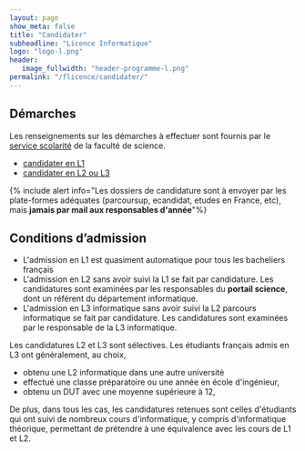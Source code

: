 ```yaml
---
layout: page
show_meta: false
title: "Candidater"
subheadline: "Licence Informatique"
logo: "logo-l.png"
header:
   image_fullwidth: "header-programme-l.png"
permalink: "/flicence/candidater/"
---
```




## Démarches ##

Les renseignements sur les démarches à effectuer sont fournis par le [service scolarité](http://unice.fr/faculte-des-sciences/scolarite/dossiers-de-candidature) de la faculté de science.
- [candidater en L1](https://univ-cotedazur.fr/formation/candidater-et-s-inscrire/candidater/candidater-en-licence-1-dut-pass-prepa-ingenieur)
- [candidater en L2 ou L3](https://univ-cotedazur.fr/formation/candidater-et-s-inscrire/candidater/candidater-en-licence-2-licence-3-licence-professionnelle)


{% include alert info="Les dossiers de candidature sont à envoyer par
les plate-formes adéquates (parcoursup, ecandidat, etudes en France,
etc), mais <b>jamais par mail aux responsables d'année</b>"%}


## Conditions d’admission ##

- L'admission en L1 est quasiment automatique pour tous les bacheliers français
- L'admission en L2 sans avoir suivi la L1 se fait par candidature. Les candidatures sont examinées par les responsables du **portail science**, dont un référent du département informatique.
- L'admission en L3 informatique sans avoir suivi la L2 parcours informatique se fait par candidature. Les candidatures sont examinées par le responsable de la L3 informatique.

Les candidatures L2 et L3 sont sélectives. Les étudiants français admis en L3 ont généralement, au choix,

- obtenu une L2 informatique dans une autre université
- effectué une classe préparatoire ou une année en école d'ingénieur,
- obtenu un DUT avec une moyenne supérieure à 12,

De plus, dans tous les cas, les candidatures retenues sont celles d'étudiants
qui  ont suivi de nombreux cours d'informatique, y compris d'informatique théorique, permettant de prétendre à une équivalence avec les cours de L1 et L2.
